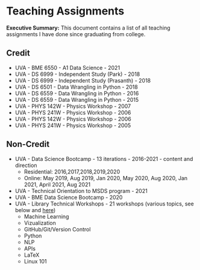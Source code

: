 # Teaching Assignments
**Executive Summary:** This document contains a list of all teaching assignments I have done since graduating from college.

## Credit
* UVA - BME 6550 - A1 Data Science - 2021
* UVA - DS 6999 - Independent Study (Park) - 2018
* UVA - DS 6999 - Independent Study (Prasanth) - 2018
* UVA - DS 6501 - Data Wrangling in Python - 2018
* UVA - DS 6559 - Data Wrangling in Python - 2016
* UVA - DS 6559 - Data Wrangling in Python - 2015
* UVA - PHYS 142W - Physics Workshop - 2007
* UVA - PHYS 241W - Physics Workshop - 2006
* UVA - PHYS 142W - Physics Workshop - 2006
* UVA - PHYS 241W - Physics Workshop - 2005

## Non-Credit

* UVA - Data Science Bootcamp - 13 iterations - 2016-2021 - content and direction
    * Residential: 2016,2017,2018,2019,2020
    * Online: May 2019, Aug 2019, Jan 2020, May 2020, Aug 2020, Jan 2021, April 2021, Aug 2021
* UVA - Technical Orientation to MSDS program - 2021
* UVA - BME Data Science Bootcamp - 2020
* UVA - Library Technical Workshops - 21 workshops (various topics, see below and [here](https://data.library.virginia.edu/training/past-workshops/))
  * Machine Learning
  * Vizualization
  * GitHub/Git/Version Control
  * Python
  * NLP
  * APIs
  * LaTeX
  * Linux 101
